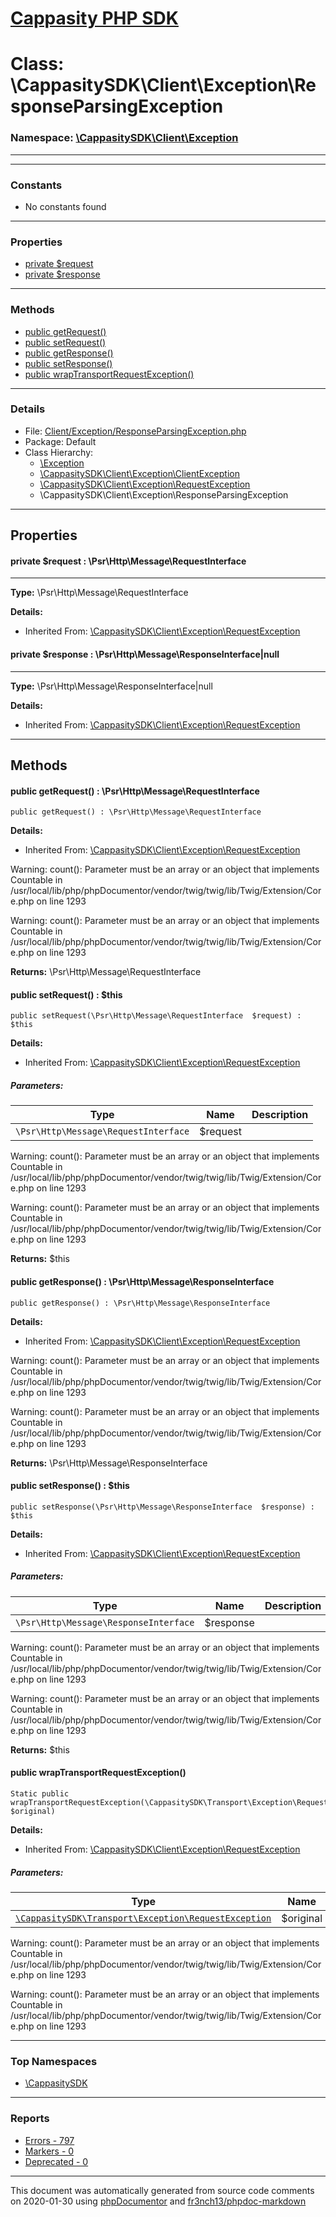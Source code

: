 # [Cappasity PHP SDK](../home.md)

# Class: \CappasitySDK\Client\Exception\ResponseParsingException
### Namespace: [\CappasitySDK\Client\Exception](../namespaces/CappasitySDK.Client.Exception.md)
---
---
### Constants
* No constants found
---
### Properties
* [private $request](../classes/CappasitySDK.Client.Exception.RequestException.md#property_request)
* [private $response](../classes/CappasitySDK.Client.Exception.RequestException.md#property_response)
---
### Methods
* [public getRequest()](../classes/CappasitySDK.Client.Exception.RequestException.md#method_getRequest)
* [public setRequest()](../classes/CappasitySDK.Client.Exception.RequestException.md#method_setRequest)
* [public getResponse()](../classes/CappasitySDK.Client.Exception.RequestException.md#method_getResponse)
* [public setResponse()](../classes/CappasitySDK.Client.Exception.RequestException.md#method_setResponse)
* [public wrapTransportRequestException()](../classes/CappasitySDK.Client.Exception.RequestException.md#method_wrapTransportRequestException)
---
### Details
* File: [Client/Exception/ResponseParsingException.php](../files/Client.Exception.ResponseParsingException.md)
* Package: Default
* Class Hierarchy:   
  * [\Exception]()
  * [\CappasitySDK\Client\Exception\ClientException](../classes/CappasitySDK.Client.Exception.ClientException.md)
  * [\CappasitySDK\Client\Exception\RequestException](../classes/CappasitySDK.Client.Exception.RequestException.md)
  * \CappasitySDK\Client\Exception\ResponseParsingException
---
## Properties
<a name="property_request"></a>
#### private $request : \Psr\Http\Message\RequestInterface
---
**Type:** \Psr\Http\Message\RequestInterface

**Details:**
* Inherited From: [\CappasitySDK\Client\Exception\RequestException](../classes/CappasitySDK.Client.Exception.RequestException.md)


<a name="property_response"></a>
#### private $response : \Psr\Http\Message\ResponseInterface|null
---
**Type:** \Psr\Http\Message\ResponseInterface|null

**Details:**
* Inherited From: [\CappasitySDK\Client\Exception\RequestException](../classes/CappasitySDK.Client.Exception.RequestException.md)



---
## Methods
<a name="method_getRequest" class="anchor"></a>
#### public getRequest() : \Psr\Http\Message\RequestInterface

```
public getRequest() : \Psr\Http\Message\RequestInterface
```

**Details:**
* Inherited From: [\CappasitySDK\Client\Exception\RequestException](../classes/CappasitySDK.Client.Exception.RequestException.md)

Warning: count(): Parameter must be an array or an object that implements Countable in /usr/local/lib/php/phpDocumentor/vendor/twig/twig/lib/Twig/Extension/Core.php on line 1293

Warning: count(): Parameter must be an array or an object that implements Countable in /usr/local/lib/php/phpDocumentor/vendor/twig/twig/lib/Twig/Extension/Core.php on line 1293

**Returns:** \Psr\Http\Message\RequestInterface


<a name="method_setRequest" class="anchor"></a>
#### public setRequest() : $this

```
public setRequest(\Psr\Http\Message\RequestInterface  $request) : $this
```

**Details:**
* Inherited From: [\CappasitySDK\Client\Exception\RequestException](../classes/CappasitySDK.Client.Exception.RequestException.md)
##### Parameters:
| Type | Name | Description |
| ---- | ---- | ----------- |
| <code>\Psr\Http\Message\RequestInterface</code> | $request  |  |

Warning: count(): Parameter must be an array or an object that implements Countable in /usr/local/lib/php/phpDocumentor/vendor/twig/twig/lib/Twig/Extension/Core.php on line 1293

Warning: count(): Parameter must be an array or an object that implements Countable in /usr/local/lib/php/phpDocumentor/vendor/twig/twig/lib/Twig/Extension/Core.php on line 1293

**Returns:** $this


<a name="method_getResponse" class="anchor"></a>
#### public getResponse() : \Psr\Http\Message\ResponseInterface

```
public getResponse() : \Psr\Http\Message\ResponseInterface
```

**Details:**
* Inherited From: [\CappasitySDK\Client\Exception\RequestException](../classes/CappasitySDK.Client.Exception.RequestException.md)

Warning: count(): Parameter must be an array or an object that implements Countable in /usr/local/lib/php/phpDocumentor/vendor/twig/twig/lib/Twig/Extension/Core.php on line 1293

Warning: count(): Parameter must be an array or an object that implements Countable in /usr/local/lib/php/phpDocumentor/vendor/twig/twig/lib/Twig/Extension/Core.php on line 1293

**Returns:** \Psr\Http\Message\ResponseInterface


<a name="method_setResponse" class="anchor"></a>
#### public setResponse() : $this

```
public setResponse(\Psr\Http\Message\ResponseInterface  $response) : $this
```

**Details:**
* Inherited From: [\CappasitySDK\Client\Exception\RequestException](../classes/CappasitySDK.Client.Exception.RequestException.md)
##### Parameters:
| Type | Name | Description |
| ---- | ---- | ----------- |
| <code>\Psr\Http\Message\ResponseInterface</code> | $response  |  |

Warning: count(): Parameter must be an array or an object that implements Countable in /usr/local/lib/php/phpDocumentor/vendor/twig/twig/lib/Twig/Extension/Core.php on line 1293

Warning: count(): Parameter must be an array or an object that implements Countable in /usr/local/lib/php/phpDocumentor/vendor/twig/twig/lib/Twig/Extension/Core.php on line 1293

**Returns:** $this


<a name="method_wrapTransportRequestException" class="anchor"></a>
#### public wrapTransportRequestException() 

```
Static public wrapTransportRequestException(\CappasitySDK\Transport\Exception\RequestException  $original) 
```

**Details:**
* Inherited From: [\CappasitySDK\Client\Exception\RequestException](../classes/CappasitySDK.Client.Exception.RequestException.md)
##### Parameters:
| Type | Name | Description |
| ---- | ---- | ----------- |
| <code><a href="../classes/CappasitySDK.Transport.Exception.RequestException.html">\CappasitySDK\Transport\Exception\RequestException</a></code> | $original  |  |

Warning: count(): Parameter must be an array or an object that implements Countable in /usr/local/lib/php/phpDocumentor/vendor/twig/twig/lib/Twig/Extension/Core.php on line 1293

Warning: count(): Parameter must be an array or an object that implements Countable in /usr/local/lib/php/phpDocumentor/vendor/twig/twig/lib/Twig/Extension/Core.php on line 1293





---

### Top Namespaces

* [\CappasitySDK](../namespaces/CappasitySDK.html.md)

---

### Reports
* [Errors - 797](../reports/errors.md)
* [Markers - 0](../reports/markers.md)
* [Deprecated - 0](../reports/deprecated.md)

---

This document was automatically generated from source code comments on 2020-01-30 using [phpDocumentor](http://www.phpdoc.org/) and [fr3nch13/phpdoc-markdown](https://github.com/fr3nch13/phpdoc-markdown)
